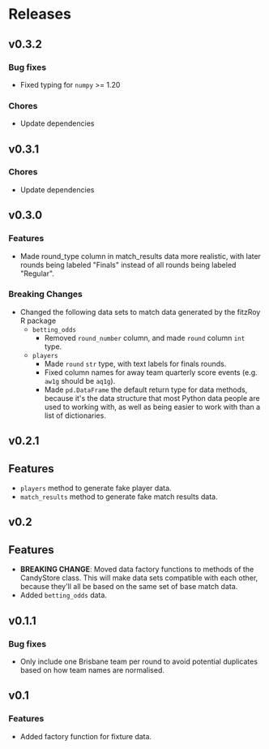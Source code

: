 # Releases

## v0.3.2

### Bug fixes

- Fixed typing for `numpy` >= 1.20

### Chores

- Update dependencies

## v0.3.1

### Chores

- Update dependencies

## v0.3.0

### Features
- Made round_type column in match_results data more realistic, with later rounds being labeled "Finals" instead of all rounds being labeled "Regular".

### Breaking Changes
- Changed the following data sets to match data generated by the fitzRoy R package
  - `betting_odds`
    - Removed `round_number` column, and made `round` column `int` type.
  - `players`
    - Made `round` `str` type, with text labels for finals rounds.
    - Fixed column names for away team quarterly score events (e.g. `aw1g` should be `aq1g`).
    - Made `pd.DataFrame` the default return type for data methods, because it's the data structure that most Python data people are used to working with, as well as being easier to work with than a list of dictionaries.

## v0.2.1

## Features
- `players` method to generate fake player data.
- `match_results` method to generate fake match results data.

## v0.2

## Features

- **BREAKING CHANGE**: Moved data factory functions to methods of the CandyStore class. This will make data sets compatible with each other, because they'll all be based on the same set of base match data.
- Added `betting_odds` data.

## v0.1.1

### Bug fixes

- Only include one Brisbane team per round to avoid potential duplicates based on how team names are normalised.

## v0.1

### Features

- Added factory function for fixture data.